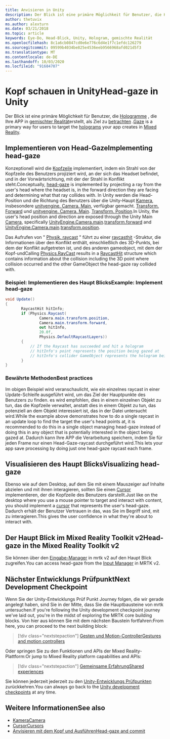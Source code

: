 ```yaml
---
title: Anvisieren in Unity
description: Der Blick ist eine primäre Möglichkeit für Benutzer, die Hologramme, die Ihre APP in gemischter Realität erstellt, als Ziel zu betrachten.
author: thetuvix
ms.author: alexturn
ms.date: 03/21/2018
ms.topic: article
keywords: Eye-Do, Head-Blick, Unity, Hologram, gemischte Realität
ms.openlocfilehash: 8c1a6cb0847cd0e6e776c6d4e1f7c1efdc126279
ms.sourcegitcommit: 09599b4034be825e4536eeb9566968afd021d5f3
ms.translationtype: MT
ms.contentlocale: de-DE
ms.lasthandoff: 10/03/2020
ms.locfileid: "91684707"
---
```

# <a name="head-gaze-in-unity"></a><span data-ttu-id="f09bb-104">Kopf schauen in Unity</span><span class="sxs-lookup"><span data-stu-id="f09bb-104">Head-gaze in Unity</span></span>

<span data-ttu-id="f09bb-105">Der Blick ist eine primäre Möglichkeit für Benutzer, die [Hologramme](../../discover/hologram.md) , die Ihre APP in [gemischter Realität](../../discover/mixed-reality.md)erstellt, als Ziel zu [betrachten](../../design/gaze-and-commit.md) .</span><span class="sxs-lookup"><span data-stu-id="f09bb-105">[Gaze](../../design/gaze-and-commit.md) is a primary way for users to target the [holograms](../../discover/hologram.md) your app creates in [Mixed Reality](../../discover/mixed-reality.md).</span></span>


## <a name="implementing-head-gaze"></a><span data-ttu-id="f09bb-106">Implementieren von Head-Gaze</span><span class="sxs-lookup"><span data-stu-id="f09bb-106">Implementing head-gaze</span></span>

<span data-ttu-id="f09bb-107">Konzeptionell wird die [Kopfzeile](../../design/gaze-and-commit.md) implementiert, indem ein Strahl von der Kopfzeile des Benutzers projiziert wird, an der sich das Headset befindet, und in der Vorwärtsrichtung, mit der der Strahl in Konflikt steht.</span><span class="sxs-lookup"><span data-stu-id="f09bb-107">Conceptually, [head-gaze](../../design/gaze-and-commit.md) is implemented by projecting a ray from the user's head where the headset is, in the forward direction they are facing and determining what that ray collides with.</span></span>
<span data-ttu-id="f09bb-108">In Unity werden die Head-Position und die Richtung des Benutzers über die Unity-Haupt [Kamera](camera-in-unity.md), insbesondere [unityengine. Camera. Main](https://docs.unity3d.com/ScriptReference/Camera-main.html), verfügbar gemacht. [Transform. Forward](https://docs.unity3d.com/ScriptReference/Transform-forward.html) und [unityengine. Camera. Main](https://docs.unity3d.com/ScriptReference/Camera-main.html). [Transform. Position](https://docs.unity3d.com/ScriptReference/Transform-position.html).</span><span class="sxs-lookup"><span data-stu-id="f09bb-108">In Unity, the user's head position and direction are exposed through the Unity Main [Camera](camera-in-unity.md), specifically [UnityEngine.Camera.main](https://docs.unity3d.com/ScriptReference/Camera-main.html).[transform.forward](https://docs.unity3d.com/ScriptReference/Transform-forward.html) and [UnityEngine.Camera.main](https://docs.unity3d.com/ScriptReference/Camera-main.html).[transform.position](https://docs.unity3d.com/ScriptReference/Transform-position.html).</span></span>

<span data-ttu-id="f09bb-109">Das Aufrufen von " [Physik. raycast](https://docs.unity3d.com/ScriptReference/Physics.Raycast.html) " führt zu einer [raycasthit](https://docs.unity3d.com/ScriptReference/RaycastHit.html) -Struktur, die Informationen über den Konflikt enthält, einschließlich des 3D-Punkts, bei dem der Konflikt aufgetreten ist, und des anderen gameobject, mit dem der Kopf-und</span><span class="sxs-lookup"><span data-stu-id="f09bb-109">Calling [Physics.RayCast](https://docs.unity3d.com/ScriptReference/Physics.Raycast.html) results in a [RaycastHit](https://docs.unity3d.com/ScriptReference/RaycastHit.html) structure which contains information about the collision including the 3D point where collision occurred and the other GameObject the head-gaze ray collided with.</span></span>

### <a name="example-implement-head-gaze"></a><span data-ttu-id="f09bb-110">Beispiel: Implementieren des Haupt Blicks</span><span class="sxs-lookup"><span data-stu-id="f09bb-110">Example: Implement head-gaze</span></span>

```cs
void Update()
{
       RaycastHit hitInfo;
       if (Physics.Raycast(
               Camera.main.transform.position,
               Camera.main.transform.forward,
               out hitInfo,
               20.0f,
               Physics.DefaultRaycastLayers))
       {
           // If the Raycast has succeeded and hit a hologram
           // hitInfo's point represents the position being gazed at
           // hitInfo's collider GameObject represents the hologram being gazed at
       }
}
```

### <a name="best-practices"></a><span data-ttu-id="f09bb-111">Bewährte Methoden</span><span class="sxs-lookup"><span data-stu-id="f09bb-111">Best practices</span></span>

<span data-ttu-id="f09bb-112">Im obigen Beispiel wird veranschaulicht, wie ein einzelnes raycast in einer Update-Schleife ausgeführt wird, um das Ziel der Hauptpunkte des Benutzers zu finden. es wird empfohlen, dies in einem einzelnen Objekt zu tun, das die Kopfzeile verwaltet, anstatt dies in einem Objekt zu tun, das potenziell an dem Objekt interessiert ist, das in der Datei untersucht wird.</span><span class="sxs-lookup"><span data-stu-id="f09bb-112">While the example above demonstrates how to do a single raycast in an update loop to find the target the user's head points at, it is recommended to do this in a single object managing head-gaze instead of doing this in any object that is potentially interested in the object being gazed at.</span></span> <span data-ttu-id="f09bb-113">Dadurch kann Ihre APP die Verarbeitung speichern, indem Sie für jeden Frame nur einen Head-Gaze-raycast durchgeführt wird.</span><span class="sxs-lookup"><span data-stu-id="f09bb-113">This lets your app save processing by doing just one head-gaze raycast each frame.</span></span>

## <a name="visualizing-head-gaze"></a><span data-ttu-id="f09bb-114">Visualisieren des Haupt Blicks</span><span class="sxs-lookup"><span data-stu-id="f09bb-114">Visualizing head-gaze</span></span>

<span data-ttu-id="f09bb-115">Ebenso wie auf dem Desktop, auf dem Sie mit einem Mauszeiger auf Inhalte abzielen und mit ihnen interagieren, sollten Sie einen [Cursor](../../design/cursors.md) implementieren, der die Kopfzeile des Benutzers darstellt.</span><span class="sxs-lookup"><span data-stu-id="f09bb-115">Just like on the desktop where you use a mouse pointer to target and interact with content, you should implement a [cursor](../../design/cursors.md) that represents the user's head-gaze.</span></span> <span data-ttu-id="f09bb-116">Dadurch erhält der Benutzer Vertrauen in das, was Sie im Begriff sind, mit zu interagieren.</span><span class="sxs-lookup"><span data-stu-id="f09bb-116">This gives the user confidence in what they're about to interact with.</span></span>

## <a name="head-gaze-in-the-mixed-reality-toolkit-v2"></a><span data-ttu-id="f09bb-117">Der Haupt Blick im Mixed Reality Toolkit v2</span><span class="sxs-lookup"><span data-stu-id="f09bb-117">Head-gaze in the Mixed Reality Toolkit v2</span></span>
<span data-ttu-id="f09bb-118">Sie können über den [Eingabe-Manager](https://microsoft.github.io/MixedRealityToolkit-Unity/Documentation/Input/Overview.html) in mrtk v2 auf den Haupt Blick zugreifen.</span><span class="sxs-lookup"><span data-stu-id="f09bb-118">You can access head-gaze from the [Input Manager](https://microsoft.github.io/MixedRealityToolkit-Unity/Documentation/Input/Overview.html) in MRTK v2.</span></span>

## <a name="next-development-checkpoint"></a><span data-ttu-id="f09bb-119">Nächster Entwicklungs Prüfpunkt</span><span class="sxs-lookup"><span data-stu-id="f09bb-119">Next Development Checkpoint</span></span>

<span data-ttu-id="f09bb-120">Wenn Sie der Unity-Entwicklungs Prüf Punkt Journey folgen, die wir gerade angelegt haben, sind Sie in der Mitte, dass Sie die Hauptbausteine von mrtk untersuchen.</span><span class="sxs-lookup"><span data-stu-id="f09bb-120">If you're following the Unity development checkpoint journey we've laid out, you're in the midst of exploring the MRTK core building blocks.</span></span> <span data-ttu-id="f09bb-121">Von hier aus können Sie mit dem nächsten Baustein fortfahren:</span><span class="sxs-lookup"><span data-stu-id="f09bb-121">From here, you can proceed to the next building block:</span></span>

> [!div class="nextstepaction"]
> [<span data-ttu-id="f09bb-122">Gesten und Motion-Controller</span><span class="sxs-lookup"><span data-stu-id="f09bb-122">Gestures and motion controllers</span></span>](gestures-and-motion-controllers-in-unity.md)

<span data-ttu-id="f09bb-123">Oder springen Sie zu den Funktionen und APIs der Mixed Reality-Plattform:</span><span class="sxs-lookup"><span data-stu-id="f09bb-123">Or jump to Mixed Reality platform capabilities and APIs:</span></span>

> [!div class="nextstepaction"]
> [<span data-ttu-id="f09bb-124">Gemeinsame Erfahrung</span><span class="sxs-lookup"><span data-stu-id="f09bb-124">Shared experiences</span></span>](shared-experiences-in-unity.md)

<span data-ttu-id="f09bb-125">Sie können jederzeit jederzeit zu den [Unity-Entwicklungs Prüfpunkten](unity-development-overview.md#2-core-building-blocks) zurückkehren.</span><span class="sxs-lookup"><span data-stu-id="f09bb-125">You can always go back to the [Unity development checkpoints](unity-development-overview.md#2-core-building-blocks) at any time.</span></span>

## <a name="see-also"></a><span data-ttu-id="f09bb-126">Weitere Informationen</span><span class="sxs-lookup"><span data-stu-id="f09bb-126">See also</span></span>
* [<span data-ttu-id="f09bb-127">Kamera</span><span class="sxs-lookup"><span data-stu-id="f09bb-127">Camera</span></span>](camera-in-unity.md)
* [<span data-ttu-id="f09bb-128">Cursor</span><span class="sxs-lookup"><span data-stu-id="f09bb-128">Cursors</span></span>](../../design/cursors.md)
* [<span data-ttu-id="f09bb-129">Anvisieren mit dem Kopf und Ausführen</span><span class="sxs-lookup"><span data-stu-id="f09bb-129">Head-gaze and commit</span></span>](../../design/gaze-and-commit.md)
